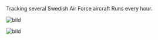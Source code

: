 Tracking several Swedish Air Force aircraft
Runs every hour.


![bild](https://github.com/Alpflex/Alpflex-Swedish-Air-Force-Tracking/assets/29543573/e3405065-3ee1-4c0c-bab4-9abd66db924a)



![bild](https://github.com/Alpflex/Alpflex-Swedish-Air-Force-Tracking/assets/29543573/06f565a2-8230-400e-a53c-1b0693411aa0)
